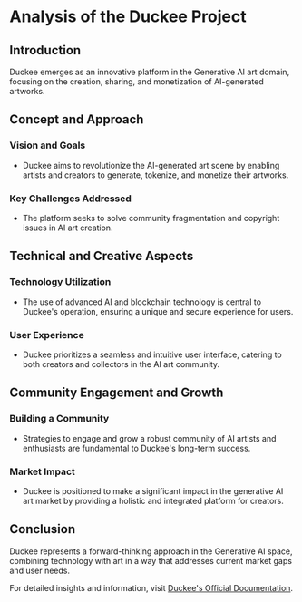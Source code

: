 # Analysis of the Duckee Project

## Introduction

Duckee emerges as an innovative platform in the Generative AI art domain, focusing on the creation, sharing, and monetization of AI-generated artworks.

## Concept and Approach

### Vision and Goals
- Duckee aims to revolutionize the AI-generated art scene by enabling artists and creators to generate, tokenize, and monetize their artworks.

### Key Challenges Addressed
- The platform seeks to solve community fragmentation and copyright issues in AI art creation.

## Technical and Creative Aspects

### Technology Utilization
- The use of advanced AI and blockchain technology is central to Duckee's operation, ensuring a unique and secure experience for users.

### User Experience
- Duckee prioritizes a seamless and intuitive user interface, catering to both creators and collectors in the AI art community.

## Community Engagement and Growth

### Building a Community
- Strategies to engage and grow a robust community of AI artists and enthusiasts are fundamental to Duckee's long-term success.

### Market Impact
- Duckee is positioned to make a significant impact in the generative AI art market by providing a holistic and integrated platform for creators.

## Conclusion

Duckee represents a forward-thinking approach in the Generative AI space, combining technology with art in a way that addresses current market gaps and user needs.

For detailed insights and information, visit [Duckee's Official Documentation](https://docs.duckee.xyz/).
